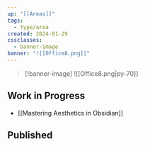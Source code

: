 ```yaml
---
up: "[[Areas]]"
tags:
  - type/area
created: 2024-01-29
cssclasses:
  - banner-image
banner: "![[Office8.png]]"
---
```

>[!banner-image] ![[Office8.png|py-70]]
## Work in Progress
- [[Mastering Aesthetics in Obsidian]]
## Published


